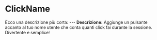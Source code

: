 # ClickName
Ecco una descrizione più corta:  ---  **Descrizione:**   Aggiunge un pulsante accanto al tuo nome utente che conta quanti click fai durante la sessione. Divertente e semplice!
